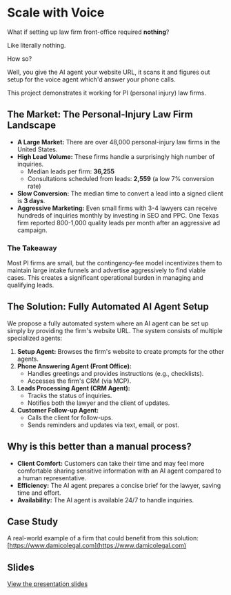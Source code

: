 # Scale with Voice

What if setting up law firm front-office required **nothing**?

Like literally nothing.

How so?

Well, you give the AI agent your website URL, it scans it and figures out setup for the voice agent which'd answer your phone calls.

This project demonstrates it working for PI (personal injury) law firms.

## The Market: The Personal-Injury Law Firm Landscape

- **A Large Market:** There are over 48,000 personal-injury law firms in the United States.
- **High Lead Volume:** These firms handle a surprisingly high number of inquiries.
  - Median leads per firm: **36,255**
  - Consultations scheduled from leads: **2,559** (a low 7% conversion rate)
- **Slow Conversion:** The median time to convert a lead into a signed client is **3 days**.
- **Aggressive Marketing:** Even small firms with 3-4 lawyers can receive hundreds of inquiries monthly by investing in SEO and PPC. One Texas firm reported 800-1,000 quality leads per month after an aggressive ad campaign.

### The Takeaway

Most PI firms are small, but the contingency-fee model incentivizes them to maintain large intake funnels and advertise aggressively to find viable cases. This creates a significant operational burden in managing and qualifying leads.

## The Solution: Fully Automated AI Agent Setup

We propose a fully automated system where an AI agent can be set up simply by providing the firm's website URL. The system consists of multiple specialized agents:

1.  **Setup Agent:** Browses the firm's website to create prompts for the other agents.
2.  **Phone Answering Agent (Front Office):**
    - Handles greetings and provides instructions (e.g., checklists).
    - Accesses the firm's CRM (via MCP).
3.  **Leads Processing Agent (CRM Agent):**
    - Tracks the status of inquiries.
    - Notifies both the lawyer and the client of updates.
4.  **Customer Follow-up Agent:**
    - Calls the client for follow-ups.
    - Sends reminders and updates via text, email, or post.

## Why is this better than a manual process?

- **Client Comfort:** Customers can take their time and may feel more comfortable sharing sensitive information with an AI agent compared to a human representative.
- **Efficiency:** The AI agent prepares a concise brief for the lawyer, saving time and effort.
- **Availability:** The AI agent is available 24/7 to handle inquiries.

## Case Study

A real-world example of a firm that could benefit from this solution:
[https://www.damicolegal.com](https://www.damicolegal.com)

## Slides

[View the presentation slides](https://docs.google.com/presentation/d/1p1ALdXJnoKhw1QLkg2WErJPw4Gdya3MZqq6IyoEQyyM/edit?slide=id.g37435470650_0_337#slide=id.g37435470650_0_337)
